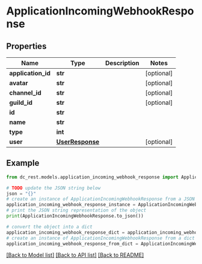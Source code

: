 # ApplicationIncomingWebhookResponse


## Properties

Name | Type | Description | Notes
------------ | ------------- | ------------- | -------------
**application_id** | **str** |  | [optional] 
**avatar** | **str** |  | [optional] 
**channel_id** | **str** |  | [optional] 
**guild_id** | **str** |  | [optional] 
**id** | **str** |  | 
**name** | **str** |  | 
**type** | **int** |  | 
**user** | [**UserResponse**](UserResponse.md) |  | [optional] 

## Example

```python
from dc_rest.models.application_incoming_webhook_response import ApplicationIncomingWebhookResponse

# TODO update the JSON string below
json = "{}"
# create an instance of ApplicationIncomingWebhookResponse from a JSON string
application_incoming_webhook_response_instance = ApplicationIncomingWebhookResponse.from_json(json)
# print the JSON string representation of the object
print(ApplicationIncomingWebhookResponse.to_json())

# convert the object into a dict
application_incoming_webhook_response_dict = application_incoming_webhook_response_instance.to_dict()
# create an instance of ApplicationIncomingWebhookResponse from a dict
application_incoming_webhook_response_from_dict = ApplicationIncomingWebhookResponse.from_dict(application_incoming_webhook_response_dict)
```
[[Back to Model list]](../README.md#documentation-for-models) [[Back to API list]](../README.md#documentation-for-api-endpoints) [[Back to README]](../README.md)


